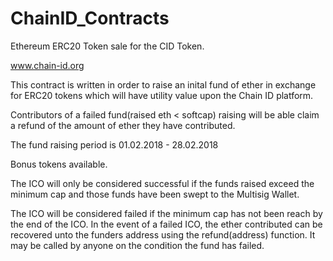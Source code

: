 # ChainID_Contracts
Ethereum ERC20 Token sale for the CID Token.

www.chain-id.org

This contract is written in order to raise an inital fund of ether in exchange for ERC20 tokens which will have utility value upon the Chain ID platform.


Contributors of a failed fund(raised eth < softcap) raising will be able claim a refund of the amount of ether they have contributed.

The fund raising period is 01.02.2018 - 28.02.2018


Bonus tokens available.

The ICO will only be considered successful if the funds raised exceed the minimum cap and those funds have been swept to the Multisig Wallet.


The ICO will be considered failed if the minimum cap has not been reach by the end of the ICO. In the event of a failed ICO, the ether contributed can be recovered unto the funders address using the refund(address) function. It may be called by anyone on the condition the fund has failed.

